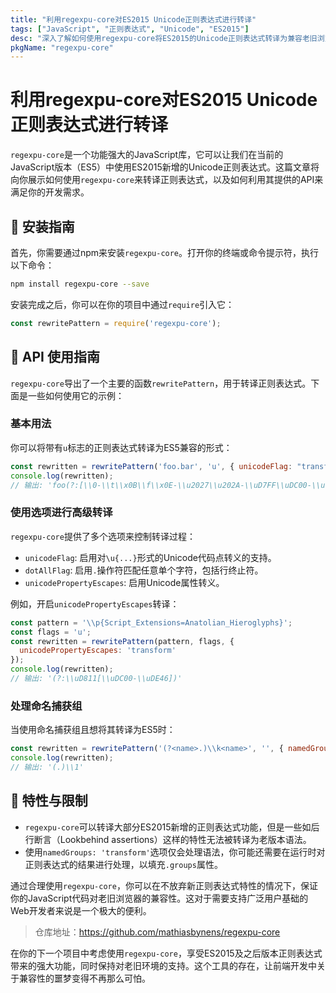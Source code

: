 ```yaml
---
title: "利用regexpu-core对ES2015 Unicode正则表达式进行转译"
tags: ["JavaScript", "正则表达式", "Unicode", "ES2015"]
desc: "深入了解如何使用regexpu-core将ES2015的Unicode正则表达式转译为兼容老旧浏览器的ES5代码"
pkgName: "regexpu-core"
---
```


# 利用regexpu-core对ES2015 Unicode正则表达式进行转译

`regexpu-core`是一个功能强大的JavaScript库，它可以让我们在当前的JavaScript版本（ES5）中使用ES2015新增的Unicode正则表达式。这篇文章将向你展示如何使用`regexpu-core`来转译正则表达式，以及如何利用其提供的API来满足你的开发需求。

## 🚀 安装指南

首先，你需要通过npm来安装`regexpu-core`。打开你的终端或命令提示符，执行以下命令：

```bash
npm install regexpu-core --save
```

安装完成之后，你可以在你的项目中通过`require`引入它：

```javascript
const rewritePattern = require('regexpu-core');
```

## 📖 API 使用指南

`regexpu-core`导出了一个主要的函数`rewritePattern`，用于转译正则表达式。下面是一些如何使用它的示例：

### 基本用法

你可以将带有`u`标志的正则表达式转译为ES5兼容的形式：

```javascript
const rewritten = rewritePattern('foo.bar', 'u', { unicodeFlag: "transform" });
console.log(rewritten);
// 输出: 'foo(?:[\\0-\\t\\x0B\\f\\x0E-\\u2027\\u202A-\\uD7FF\\uDC00-\\uFFFF]|[\\uD800-\\uDBFF][\\uDC00-\\uDFFF]|[\\uD800-\\uDBFF])bar'
```

### 使用选项进行高级转译

`regexpu-core`提供了多个选项来控制转译过程：

- `unicodeFlag`: 启用对`\u{...}`形式的Unicode代码点转义的支持。
- `dotAllFlag`: 启用`.`操作符匹配任意单个字符，包括行终止符。
- `unicodePropertyEscapes`: 启用Unicode属性转义。

例如，开启`unicodePropertyEscapes`转译：

```javascript
const pattern = '\\p{Script_Extensions=Anatolian_Hieroglyphs}';
const flags = 'u';
const rewritten = rewritePattern(pattern, flags, {
  unicodePropertyEscapes: 'transform'
});
console.log(rewritten);
// 输出: '(?:\\uD811[\\uDC00-\\uDE46])'
```

### 处理命名捕获组

当使用命名捕获组且想将其转译为ES5时：

```javascript
const rewritten = rewritePattern('(?<name>.)\\k<name>', '', { namedGroups: 'transform' });
console.log(rewritten);
// 输出: '(.)\\1'
```

## 🤖 特性与限制

- `regexpu-core`可以转译大部分ES2015新增的正则表达式功能，但是一些如后行断言（Lookbehind assertions）这样的特性无法被转译为老版本语法。
- 使用`namedGroups: 'transform'`选项仅会处理语法，你可能还需要在运行时对正则表达式的结果进行处理，以填充`.groups`属性。

通过合理使用`regexpu-core`，你可以在不放弃新正则表达式特性的情况下，保证你的JavaScript代码对老旧浏览器的兼容性。这对于需要支持广泛用户基础的Web开发者来说是一个极大的便利。

> 仓库地址：https://github.com/mathiasbynens/regexpu-core

在你的下一个项目中考虑使用`regexpu-core`，享受ES2015及之后版本正则表达式带来的强大功能，同时保持对老旧环境的支持。这个工具的存在，让前端开发中关于兼容性的噩梦变得不再那么可怕。